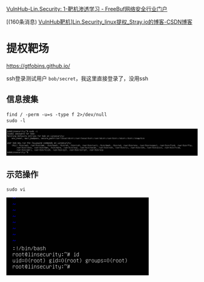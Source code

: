 [VulnHub-Lin.Security: 1-靶机渗透学习 - FreeBuf网络安全行业门户](https://www.freebuf.com/articles/web/260506.html)

[(160条消息) [VulnHub靶机\]Lin.Security_linux提权_Stray.io的博客-CSDN博客](https://blog.csdn.net/qq_45927819/article/details/123464242)

# 提权靶场

https://gtfobins.github.io/

ssh登录测试用户 `bob/secret`，我这里直接登录了，没用ssh

## 信息搜集

```
find / -perm -u=s -type f 2>/dev/null
sudo -l
```

<img src=".\图片\Snipaste_2023-06-26_16-05-49.png" alt="Snipaste_2023-06-26_16-05-49" style="zoom:80%;" />

## 示范操作

```
sudo vi
```

<img src=".\图片\Snipaste_2023-06-26_16-17-45.png" alt="Snipaste_2023-06-26_16-17-45"  />